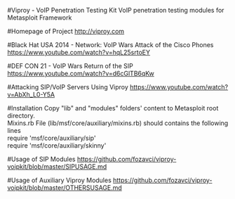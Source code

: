 #Viproy - VoIP Penetration Testing Kit
VoIP penetration testing modules for Metasploit Framework

#Homepage of Project
http://viproy.com<br>

#Black Hat USA 2014 - Network: VoIP Wars Attack of the Cisco Phones
https://www.youtube.com/watch?v=hqL25srtoEY

#DEF CON 21 - VoIP Wars Return of the SIP
https://www.youtube.com/watch?v=d6cGlTB6qKw

#Attacking SIP/VoIP Servers Using Viproy
https://www.youtube.com/watch?v=AbXh_L0-Y5A

#Installation
Copy "lib" and "modules" folders' content to Metasploit root directory.<br>
Mixins.rb File (lib/msf/core/auxiliary/mixins.rb) should contains the following lines<br>
require 'msf/core/auxiliary/sip'<br>
require 'msf/core/auxiliary/skinny'<br>

#Usage of SIP Modules
https://github.com/fozavci/viproy-voipkit/blob/master/SIPUSAGE.md

#Usage of Auxiliary Viproy Modules
https://github.com/fozavci/viproy-voipkit/blob/master/OTHERSUSAGE.md
